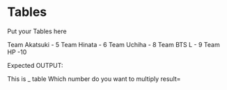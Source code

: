 # Tables
Put your Tables here

Team Akatsuki - 5
Team Hinata - 6 
Team Uchiha - 8
Team BTS L - 9
Team HP -10

Expected OUTPUT:

  This is _ table
  Which number do you want to multiply
  result=
